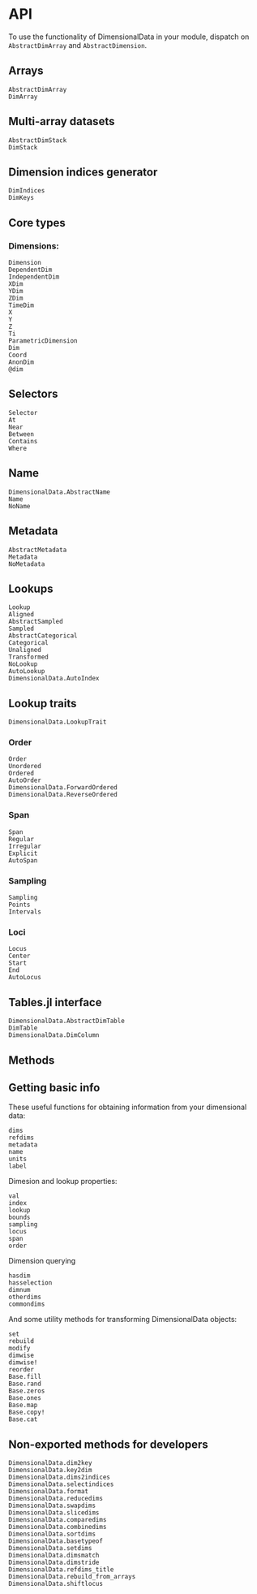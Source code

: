 
# API

To use the functionality of DimensionalData in your module, dispatch on `AbstractDimArray` and `AbstractDimension`.

## Arrays

```@docs
AbstractDimArray
DimArray
```

## Multi-array datasets

```@docs
AbstractDimStack
DimStack
```

## Dimension indices generator

```@docs
DimIndices
DimKeys
```

## Core types

### Dimensions:

```@docs
Dimension
DependentDim
IndependentDim
XDim
YDim
ZDim
TimeDim
X
Y
Z
Ti
ParametricDimension
Dim
Coord
AnonDim
@dim
```


## Selectors

```@docs
Selector
At
Near
Between
Contains
Where
```

## Name

```@docs
DimensionalData.AbstractName
Name
NoName
```

## Metadata

```@docs
AbstractMetadata
Metadata
NoMetadata
```

## Lookups

```@docs
Lookup
Aligned
AbstractSampled
Sampled
AbstractCategorical
Categorical
Unaligned
Transformed
NoLookup
AutoLookup
DimensionalData.AutoIndex
```

## Lookup traits

```@docs
DimensionalData.LookupTrait
```

### Order

```@docs
Order
Unordered
Ordered
AutoOrder
DimensionalData.ForwardOrdered
DimensionalData.ReverseOrdered
```

### Span

```@docs
Span
Regular
Irregular
Explicit
AutoSpan
```

### Sampling

```@docs
Sampling
Points
Intervals
```

### Loci

```@docs
Locus
Center
Start
End
AutoLocus
```

## Tables.jl interface

```@docs
DimensionalData.AbstractDimTable
DimTable
DimensionalData.DimColumn
```


## Methods

## Getting basic info

These useful functions for obtaining information from your dimensional data:

```@docs
dims
refdims
metadata
name
units
label
```

Dimesion and lookup properties:

```@docs
val
index
lookup
bounds
sampling
locus
span
order
```

Dimension querying

```@docs
hasdim
hasselection
dimnum
otherdims
commondims
```

And some utility methods for transforming DimensionalData objects:

```@docs
set
rebuild
modify
dimwise
dimwise!
reorder
Base.fill
Base.rand
Base.zeros
Base.ones
Base.map
Base.copy!
Base.cat
```

## Non-exported methods for developers

```@docs
DimensionalData.dim2key
DimensionalData.key2dim
DimensionalData.dims2indices
DimensionalData.selectindices
DimensionalData.format
DimensionalData.reducedims
DimensionalData.swapdims
DimensionalData.slicedims
DimensionalData.comparedims
DimensionalData.combinedims
DimensionalData.sortdims
DimensionalData.basetypeof
DimensionalData.setdims
DimensionalData.dimsmatch
DimensionalData.dimstride
DimensionalData.refdims_title
DimensionalData.rebuild_from_arrays
DimensionalData.shiftlocus
```
